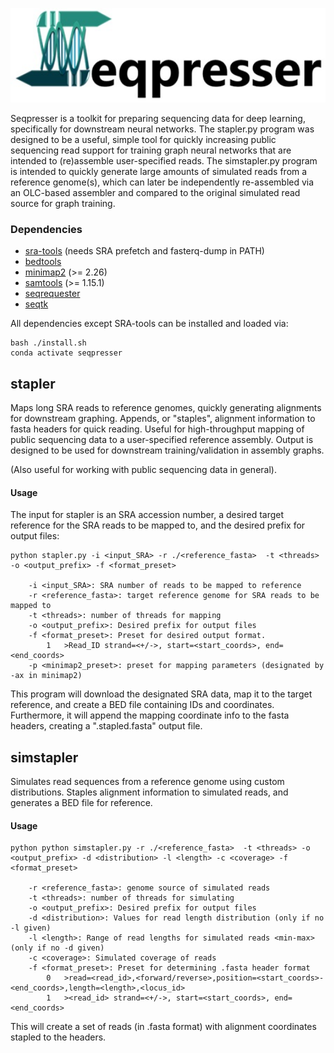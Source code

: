 <p align="left">
  <img src="misc/seqp.jpg" width="600" title="seqp_logo">
</p>
Seqpresser is a toolkit for preparing sequencing data for deep learning, specifically for downstream neural networks.  
The stapler.py program was designed to be a useful, simple tool for quickly increasing public sequencing read support 
for training graph neural networks that are intended to (re)assemble user-specified reads.  The simstapler.py program is 
intended to quickly generate large amounts of simulated reads from a reference genome(s), which can later be independently 
re-assembled via an OLC-based assembler and compared to the original simulated read source for graph training.

### Dependencies
- [sra-tools](https://github.com/ncbi/sra-tools) (needs SRA  prefetch and fasterq-dump in PATH)
- [bedtools](https://github.com/arq5x/bedtools2)
- [minimap2](https://github.com/lh3/minimap2) (>= 2.26)
- [samtools](https://github.com/samtools/samtools) (>= 1.15.1)
- [seqrequester](https://github.com/marbl/seqrequester)
- [seqtk](https://github.com/lh3/seqtk)

All dependencies except SRA-tools can be installed and loaded via:
```
bash ./install.sh
conda activate seqpresser
```

## stapler 
Maps long SRA reads to reference genomes, quickly generating alignments for downstream graphing.  Appends, or "staples", alignment information to fasta headers for quick reading.
Useful for high-throughput mapping of public sequencing data to a user-specified reference assembly.  Output is designed to
be used for downstream training/validation in assembly graphs.

(Also useful for working with public sequencing data in general).

#### Usage

The input for stapler is an SRA accession number, a desired target reference for the SRA reads to be mapped to,
and the desired prefix for output files:

```
python stapler.py -i <input_SRA> -r ./<reference_fasta>  -t <threads> -o <output_prefix> -f <format_preset>

	-i <input_SRA>: SRA number of reads to be mapped to reference
	-r <reference_fasta>: target reference genome for SRA reads to be mapped to
	-t <threads>: number of threads for mapping
	-o <output_prefix>: Desired prefix for output files
	-f <format_preset>: Preset for desired output format.
		1	>Read_ID strand=<+/->, start=<start_coords>, end=<end_coords> 
	-p <minimap2_preset>: preset for mapping parameters (designated by -ax in minimap2)
```

This program will download the designated SRA data, map it to the target reference, and create a BED file containing
IDs and coordinates.  Furthermore, it will append the mapping coordinate info to the fasta headers, creating a 
".stapled.fasta" output file.


## simstapler
Simulates read sequences from a reference genome using custom distributions. Staples alignment information to simulated reads, and generates a BED file for reference.

#### Usage

```
python python simstapler.py -r ./<reference_fasta>  -t <threads> -o <output_prefix> -d <distribution> -l <length> -c <coverage> -f <format_preset>

	-r <reference_fasta>: genome source of simulated reads
	-t <threads>: number of threads for simulating
	-o <output_prefix>: Desired prefix for output files
	-d <distribution>: Values for read length distribution (only if no -l given)
	-l <length>: Range of read lengths for simulated reads <min-max> (only if no -d given)
	-c <coverage>: Simulated coverage of reads
	-f <format_preset>: Preset for determining .fasta header format
		0	>read=<read_id>,<forward/reverse>,position=<start_coords>-<end_coords>,length=<length>,<locus_id>
		1	><read_id> strand=<+/->, start=<start_coords>, end=<end_coords>
```

This will create a set of reads (in .fasta format) with alignment coordinates stapled to the headers.



